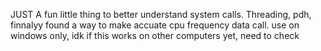 JUST A fun little thing to better understand system calls.
Threading, pdh, finnalyy found a way to make accuate cpu frequency data call.
use on windows only, idk if this works on other computers yet, need to check
